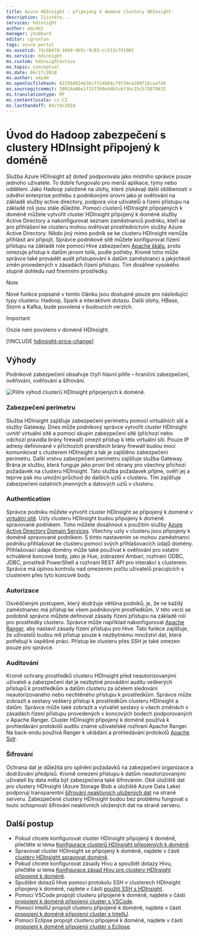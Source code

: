 ```yaml
---
title: Azure HDInsight - připojený k doméně clustery HDInsight-
description: Zjistěte...
services: hdinsight
author: omidm1
manager: jhubbard
editor: cgronlun
tags: azure-portal
ms.assetid: 7dc6847d-10d4-4b5c-9c83-cc513cf91965
ms.service: hdinsight
ms.custom: hdinsightactive
ms.topic: conceptual
ms.date: 04/17/2018
ms.author: omidm
ms.openlocfilehash: 6225bd824e3bcff24b84c79f39ce209f16caafd8
ms.sourcegitcommit: 59914a06e1f337399e4db3c6f3bc15c573079832
ms.translationtype: MT
ms.contentlocale: cs-CZ
ms.lasthandoff: 04/19/2018
---
```

# <a name="an-introduction-to-hadoop-security-with-domain-joined-hdinsight-clusters"></a>Úvod do Hadoop zabezpečení s clustery HDInsight připojený k doméně

Služba Azure HDInsight až doteď podporovala jako místního správce pouze jednoho uživatele. To dobře fungovalo pro menší aplikace, týmy nebo oddělení. Jako Hadoop založené na úlohy, které získávají další oblíbenosti v odvětví enterprise potřebu s podnikovými úrovni jako je ověřování na základě služby active directory, podpora více uživatelů a řízení přístupu na základě rolí jsou stále důležité. Pomocí clusterů HDInsight připojených k doméně můžete vytvořit cluster HDInsight připojený k doméně služby Active Directory a nakonfigurovat seznam zaměstnanců podniku, kteří se pro přihlášení ke clusteru mohou ověřovat prostřednictvím služby Azure Active Directory. Nikdo jiný mimo podnik se ke clusteru HDInsight nemůže přihlásit ani připojit. Správce podnikové sítě můžete konfigurovat řízení přístupu na základě role pomocí Hive zabezpečení [Apache škálu](http://hortonworks.com/apache/ranger/), proto omezuje přístup k datům jenom tolik, podle potřeby. Kromě toho může správce také provádět audit přistupování k datům zaměstnanci a jakýchkoli změn provedených v zásadách řízení přístupu. Tím dosáhne vysokého stupně dohledu nad firemními prostředky.

> [!NOTE]
> Nové funkce popsané v tomto článku jsou dostupné pouze pro následující typy clusteru: Hadoop, Spark a interaktivní dotazu. Další úlohy, HBase, Storm a Kafka, bude povolená v budoucích verzích.

> [!IMPORTANT]
> Oozie není povoleno v doméně HDInsight.

[!INCLUDE [hdinsight-price-change](../../../includes/hdinsight-enhancements.md)]

## <a name="benefits"></a>Výhody
Podnikové zabezpečení obsahuje čtyři hlavní pilíře – hraniční zabezpečení, ověřování, ověřování a šifrování.

![Pilíře výhod clusterů HDInsight připojených k doméně](./media/apache-domain-joined-introduction/hdinsight-domain-joined-four-pillars.png).

### <a name="perimeter-security"></a>Zabezpečení perimetru
Služba HDInsight zajišťuje zabezpečení perimetru pomocí virtuálních sítí a služby Gateway. Dnes může podnikový správce vytvořit cluster HDInsight uvnitř virtuální sítě a pomocí skupin zabezpečení sítě (příchozí nebo odchozí pravidla brány firewall) omezit přístup k této virtuální síti. Pouze IP adresy definované v příchozích pravidlech brány firewall budou moci komunikovat s clusterem HDInsight a tak je zajištěno zabezpečení perimetru. Další vrstvu zabezpečení perimetru zajišťuje služba Gateway. Brána je službu, která funguje jako první linií obrany pro všechny příchozí požadavek na clusteru HDInsight. Tato služba požadavek přijme, ověří jej a teprve pak mu umožní průchod do dalších uzlů v clusteru. Tím zajišťuje zabezpečení ostatních jmenných a datových uzlů v clusteru.

### <a name="authentication"></a>Authentication
Správce podniku můžete vytvořit cluster HDInsight se připojený k doméně v [virtuální sítě](https://azure.microsoft.com/services/virtual-network/). Uzly clusteru HDInsight budou připojeny k doméně spravované podnikem. Toho můžete dosáhnout s použitím služby [Azure Active Directory Domain Services](../../active-directory-domain-services/active-directory-ds-overview.md). Všechny uzly v clusteru jsou připojeny k doméně spravované podnikem. S tímto nastavením se mohou zaměstnanci podniku přihlašovat ke clusteru pomocí svých přihlašovacích údajů domény. Přihlašovací údaje domény může také používat k ověřování pro ostatní schválené koncové body, jako je Hue, zobrazení Ambari, rozhraní ODBC, JDBC, prostředí PowerShell a rozhraní REST API pro interakci s clusterem. Správce má úplnou kontrolu nad omezením počtu uživatelů pracujících s clusterem přes tyto koncové body.

### <a name="authorization"></a>Autorizace
Osvědčeným postupem, který dodržuje většina podniků, je, že ne každý zaměstnanec má přístup ke všem podnikovým prostředkům. V této verzi se podobně správce můžete definovat zásady řízení přístupu na základě rolí pro prostředky clusteru. Správce může například nakonfigurovat [Apache Ranger](http://hortonworks.com/apache/ranger/), aby nastavil zásady řízení přístupu pro Hive. Tato funkce zajišťuje, že uživatelů budou mít přístup pouze k nezbytnému množství dat, která potřebují k úspěšné práci. Přístup ke clusteru přes SSH je také omezen pouze pro správce.

### <a name="auditing"></a>Auditování
Kromě ochrany prostředků clusteru HDInsight před neautorizovanými uživateli a zabezpečení dat je nezbytné provádění auditu veškerých přístupů k prostředkům a datům clusteru za účelem sledování neautorizovaného nebo nechtěného přístupu k prostředkům. Správce může zobrazit a sestavy veškerý přístup k prostředkům clusteru HDInsight a datům. Správce může také zobrazit a vytvářet sestavy o všech změnách v zásadách řízení přístupu provedených v koncových bodech podporovaných v Apache Ranger. Cluster HDInsight připojený k doméně používá k prohledávání protokolů auditu známé uživatelské rozhraní Apache Ranger. Na back-endu používá Ranger k ukládání a prohledávání protokolů [Apache Solr](http://hortonworks.com/apache/solr/).

### <a name="encryption"></a>Šifrování
Ochrana dat je důležitá pro splnění požadavků na zabezpečení organizace a dodržování předpisů. Kromě omezení přístupu k datům neautorizovanými uživateli by data měla být zabezpečena také šifrováním. Obě úložiště dat pro clustery HDInsight (Azure Storage Blob a úložiště Azure Data Lake) podporují transparentní [šifrování neaktivních uložených dat](../../storage/common/storage-service-encryption.md) na straně serveru. Zabezpečené clustery HDInsight budou bez problému fungovat s touto schopností šifrování neaktivních uložených dat na straně serveru.

## <a name="next-steps"></a>Další postup
* Pokud chcete konfigurovat cluster HDInsight připojený k doméně, přečtěte si téma [Konfigurace clusterů HDInsight připojených k doméně](apache-domain-joined-configure.md).
* Spravovat cluster HDInsight se připojený k doméně, najdete v části [clustery HDInsight spravovat doméně](apache-domain-joined-manage.md).
* Pokud chcete konfigurovat zásady Hivu a spouštět dotazy Hivu, přečtěte si téma [Konfigurace zásad Hivu pro clustery HDInsight připojené k doméně](apache-domain-joined-run-hive.md).
* Spuštění dotazů Hive pomocí protokolu SSH v clusterech HDInsight připojený k doméně, najdete v části [použití SSH s HDInsight](../hdinsight-hadoop-linux-use-ssh-unix.md#domainjoined).
* Pomocí VSCode propojit clusteru připojené k doméně, najdete v části [propojení k doméně připojený cluster s VSCode](../hdinsight-for-vscode.md#linkcluster).
* Pomocí IntelliJ propojit clusteru připojené k doméně, najdete v části [propojení k doméně připojený cluster s IntelliJ](../spark/apache-spark-intellij-tool-plugin.md#linkcluster).
* Pomocí Eclipse propojit clusteru připojené k doméně, najdete v části [propojení k doméně připojený cluster s Eclipse](../spark/apache-spark-eclipse-tool-plugin.md#linkcluster).
